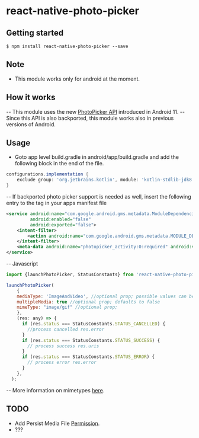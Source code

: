 # react-native-photo-picker

## Getting started

`$ npm install react-native-photo-picker --save`

## Note

- This module works only for android at the moment.

## How it works

-- This module uses the new [PhotoPicker API](https://developer.android.com/training/data-storage/shared/photopicker) introduced in Android 11.
-- Since this API is also backported, this module works also in previous versions of Android.

## Usage

- Goto app level build.gradle in android/app/build.gradle and add the following block in the end of the file.

```groovy
configurations.implementation {
    exclude group: 'org.jetbrains.kotlin', module: 'kotlin-stdlib-jdk8'
}
```

-- If backported photo picker support is needed as well, insert the following entry to the <application> tag in your apps manifest file

```xml
<service android:name="com.google.android.gms.metadata.ModuleDependencies"
         android:enabled="false"
         android:exported="false">
    <intent-filter>
        <action android:name="com.google.android.gms.metadata.MODULE_DEPENDENCIES" />
    </intent-filter>
    <meta-data android:name="photopicker_activity:0:required" android:value="" />
</service>
```

-- Javascript

```javascript
import {launchPhotoPicker, StatusConstants} from 'react-native-photo-picker';

launchPhotoPicker(
    {
    mediaType: 'ImageAndVideo', //optional prop; possible values can be ImageAndVideo, ImageOnly, VideoOnly; defaults to ImageAndVideo
    multipleMedia: true //optional prop; defaults to false
    mimeType: "image/gif" //optional prop;
    },
    (res: any) => {
      if (res.status === StatusConstants.STATUS_CANCELLED) {
        //process cancelled res.error
      }
      if (res.status === StatusConstants.STATUS_SUCCESS) {
        // process success res.uris
      }
      if (res.status === StatusConstants.STATUS_ERROR) {
        // process error res.error
      }
    },
  );
```

-- More information on mimetypes [here](https://developer.android.com/reference/androidx/media3/common/MimeTypes).

## TODO

- Add Persist Media File [Permission](https://developer.android.com/training/data-storage/shared/photopicker#persist-media-file-access).
- ???
